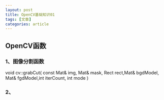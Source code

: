 ```yaml
---
layout: post
title: OpenCV基础知识01
tags: [文章]
categories: article
---
```



## OpenCV函数

### 1、图像分割函数   
void cv::grabCut( const Mat& img, Mat& mask, Rect rect,Mat& bgdModel, Mat& fgdModel,int iterCount, int mode ) 



### 2、
